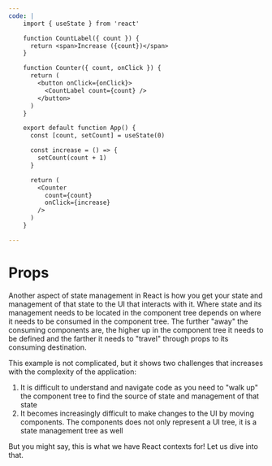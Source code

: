 ```yaml
---
code: |
    import { useState } from 'react'

    function CountLabel({ count }) {
      return <span>Increase ({count})</span>
    }

    function Counter({ count, onClick }) {
      return (
        <button onClick={onClick}>
          <CountLabel count={count} />
        </button>
      )
    }

    export default function App() {
      const [count, setCount] = useState(0)

      const increase = () => {
        setCount(count + 1)
      }

      return (
        <Counter
          count={count}
          onClick={increase}
        />
      )
    }

---
```


# Props

Another aspect of state management in React is how you get your state and management of that state to the UI that interacts with it. Where state and its management needs to be located in the component tree depends on where it needs to be consumed in the component tree. The further "away" the consuming components are, the higher up in the component tree it needs to be defined and the farther it needs to "travel" through props to its consuming destination.

This example is not complicated, but it shows two challenges that increases with the complexity of the application:

1. It is difficult to understand and navigate code as you need to "walk up" the component tree to find the source of state and management of that state
2. It becomes increasingly difficult to make changes to the UI by moving components. The components does not only represent a UI tree, it is a state management tree as well

But you might say, this is what we have React contexts for! Let us dive into that.

<Playground />
